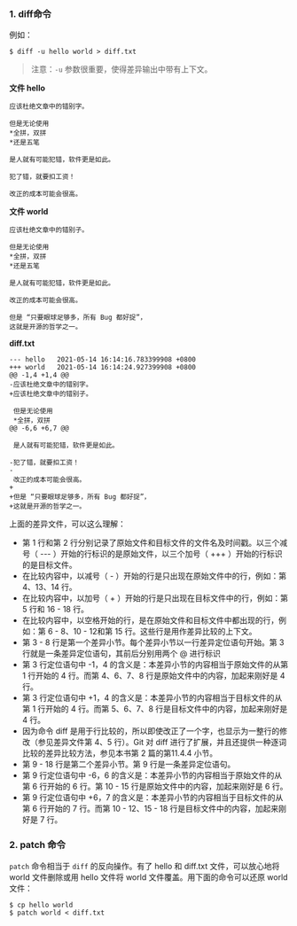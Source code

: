 ### 1. diff命令

例如：

```shell
$ diff -u hello world > diff.txt
```

> 注意：`-u` 参数很重要，使得差异输出中带有上下文。

**文件 hello**

```text
应该杜绝文章中的错别字。

但是无论使用
*全拼，双拼
*还是五笔

是人就有可能犯错，软件更是如此。

犯了错，就要扣工资！

改正的成本可能会很高。
```

**文件 world**

```text
应该杜绝文章中的错别子。

但是无论使用
*全拼，双拼
*还是五笔

是人就有可能犯错，软件更是如此。

改正的成本可能会很高。

但是 “只要眼球足够多，所有 Bug 都好捉”，
这就是开源的哲学之一。
```

**diff.txt**

```text
--- hello	2021-05-14 16:14:16.783399908 +0800
+++ world	2021-05-14 16:14:24.927399908 +0800
@@ -1,4 +1,4 @@
-应该杜绝文章中的错别字。
+应该杜绝文章中的错别子。
 
 但是无论使用
 *全拼，双拼
@@ -6,6 +6,7 @@
 
 是人就有可能犯错，软件更是如此。
 
-犯了错，就要扣工资！
-
 改正的成本可能会很高。
+
+但是 “只要眼球足够多，所有 Bug 都好捉”，
+这就是开源的哲学之一。
```

上面的差异文件，可以这么理解：

+ 第 1 行和第 2 行分别记录了原始文件和目标文件的文件名及时间戳。以三个减号（ --- ）开始的行标识的是原始文件，以三个加号（ +++ ）开始的行标识的是目标文件。
+ 在比较内容中，以减号（ - ）开始的行是只出现在原始文件中的行，例如：第 4、13、14 行。
+ 在比较内容中，以加号（ + ）开始的行是只出现在目标文件中的行，例如：第 5 行和 16 - 18 行。
+ 在比较内容中，以空格开始的行，是在原始文件和目标文件中都出现的行，例如：第 6 - 8、10 - 12和第 15 行。这些行是用作差异比较的上下文。
+ 第 3 - 8 行是第一个差异小节。每个差异小节以一行差异定位语句开始。第 3 行就是一条差异定位语句，其前后分别用两个 @ 进行标识
+ 第 3 行定位语句中 -1，4 的含义是：本差异小节的内容相当于原始文件的从第 1 行开始的 4 行。而第 4、6、7、8 行是原始文件中的内容，加起来刚好是 4 行。
+ 第 3 行定位语句中 +1，4 的含义是：本差异小节的内容相当于目标文件的从第 1 行开始的 4 行。而第 5、6、7、8 行是目标文件中的内容，加起来刚好是 4 行。
+ 因为命令 diff 是用于行比较的，所以即使改正了一个字，也显示为一整行的修改（参见差异文件第 4、5 行）。Git 对 diff 进行了扩展，并且还提供一种逐词比较的差异比较方法，参见本书第 2 篇的第11.4.4 小节。
+ 第 9 - 18 行是第二个差异小节。第 9 行是一条差异定位语句。
+ 第 9 行定位语句中 -6，6 的含义是：本差异小节的内容相当于原始文件的从第 6 行开始的 6 行。第 10 - 15 行是原始文件中的内容，加起来刚好是 6 行。
+ 第 9 行定位语句中 +6，7 的含义是：本差异小节的内容相当于目标文件的从第 6 行开始的 7 行。而第 10 - 12、15 - 18 行是目标文件中的内容，加起来刚好是 7 行。

### 2. patch 命令

`patch` 命令相当于 `diff` 的反向操作。有了 hello 和 diff.txt 文件，可以放心地将 world 文件删除或用 hello 文件将 world 文件覆盖。用下面的命令可以还原 world 文件：

```shell
$ cp hello world
$ patch world < diff.txt
```

